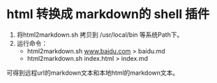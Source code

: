 # html 转换成 markdown的 shell 插件

1. 将html2markdown.sh 拷贝到 /usr/local/bin 等系统Path下。
2. 运行命令：
    - html2markdown.sh www.baidu.com > baidu.md
    - html2markdown.sh index.html > index.md

可得到远程url的markdown文本和本地html的markdown文本。
